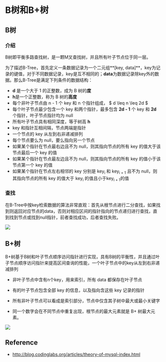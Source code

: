# B树和B+树



## B树

### 介绍

B树即平衡多路查找树，是一颗M叉查找树，并且所有叶子节点位于同一层。

为了描述B-Tree，首先定义一条数据记录为一个二元组**[key, data]**，key为记录的键值，对于不同数据记录，key是互不相同的；**data**为数据记录除key外的数据。那么B-Tree是满足下列条件的数据结构：

- **d** 是一个大于 1 的正整数，成为 B 树的**度**
- **h**是一个正整数，称为 B 树的**高度**
- 每个非叶子节点由 n - 1 个 key 和 n 个指针组成， $ d \leq n \leq 2d $
- 每个叶子节点最少包含一个 key 和两个指针，最多包含 **2d - 1** 个 key 和 **2d** 个指针，叶子节点指针均为 null
- 所有叶子节点具有相同深度，等于树高 **h**
- key 和指针互相间隔，节点两端是指针
- 一个节点的 key 从左到右非递减排列
- 每个节点要么为 null，要么指向另一个节点
- 如果某个指针在节点最右边且不为 null，则其指向节点的所有 key 的值大于该节点最后一个 key 的值
- 如果某个指针在节点最左边且不为 null，则其指向节点的所有 key 的值小于该节点第一个 key 的值
- 如果某个指针在节点左右相邻的 key 分别是 key<sub>i</sub> 和 key<sub>i + 1</sub> 且不为 null，则其指向节点的所有 key 的值大于 key<sub>i</sub> 的值且小于key<sub>i + 1</sub>的值

### 查找

在B-Tree中按key检索数据的算法非常直观：首先从根节点进行二分查找，如果找到则返回对应节点的data，否则对相应区间的指针指向的节点递归进行查找，直到找到节点或找到null指针，前者查找成功，后者查找失败。

![](C:\Users\panda\Documents\基础知识笔记\Resources\B-Tree.png)

## B+树

B+树基于B树和叶子节点顺序访问指针进行实现，具有B树的平衡性，并且通过叶子节点顺序访问指针来提高区间查询的性能，一个叶子节点中的key从左到右非递减排列

- 非叶子节点中含有n个key，用来索引，所有 data 都保存在叶子节点
- 有的叶子节点包含全部 key 的信息，以及指向含这些 key 记录的指针
- 所有非叶子节点可以看成是索引部分，节点中仅含其子树中最大或最小关键字

- 同一个数字会在不同节点中重复出现，根节点的最大元素就是 B+ 树最大元素。

![](C:\Users\panda\Documents\基础知识笔记\Resources\B+Tree.png)

## Reference

- http://blog.codinglabs.org/articles/theory-of-mysql-index.html
